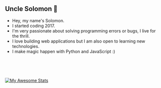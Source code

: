 ## Uncle Solomon :rocket:

- Hey, my name's Solomon.
- I started coding 2017.
- I'm very passionate about solving programming errors or bugs, I live for the thrill.
- I love building web applications but I am also open to learning new technologies. 
- I make magic happen with Python and JavaScript :)

<br> <br> <br>

[![My Awesome Stats](https://awesome-github-stats.azurewebsites.net/user-stats/Uncle-Solomon?cardType=octocat&theme=github-dark&preferLogin=false)](https://git.io/awesome-stats-card)

